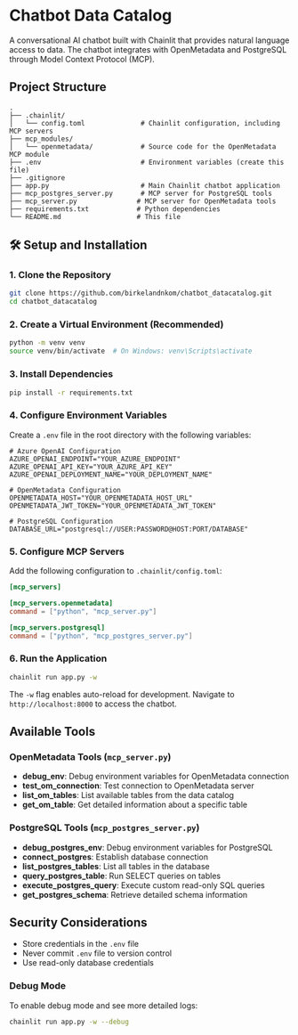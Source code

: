 # Chatbot Data Catalog

A conversational AI chatbot built with Chainlit that provides natural language access to data. The chatbot integrates with OpenMetadata and PostgreSQL through Model Context Protocol (MCP).

## Project Structure

```
.
├── .chainlit/
│   └── config.toml              # Chainlit configuration, including MCP servers
├── mcp_modules/
│   └── openmetadata/            # Source code for the OpenMetadata MCP module
├── .env                         # Environment variables (create this file)
├── .gitignore
├── app.py                       # Main Chainlit chatbot application
├── mcp_postgres_server.py       # MCP server for PostgreSQL tools
├── mcp_server.py               # MCP server for OpenMetadata tools
├── requirements.txt            # Python dependencies
└── README.md                   # This file
```

## 🛠️ Setup and Installation

### 1. Clone the Repository

```bash
git clone https://github.com/birkelandnkom/chatbot_datacatalog.git
cd chatbot_datacatalog
```

### 2. Create a Virtual Environment (Recommended)

```bash
python -m venv venv
source venv/bin/activate  # On Windows: venv\Scripts\activate
```

### 3. Install Dependencies

```bash
pip install -r requirements.txt
```

### 4. Configure Environment Variables

Create a `.env` file in the root directory with the following variables:

```env
# Azure OpenAI Configuration
AZURE_OPENAI_ENDPOINT="YOUR_AZURE_ENDPOINT"
AZURE_OPENAI_API_KEY="YOUR_AZURE_API_KEY"
AZURE_OPENAI_DEPLOYMENT_NAME="YOUR_DEPLOYMENT_NAME"

# OpenMetadata Configuration
OPENMETADATA_HOST="YOUR_OPENMETADATA_HOST_URL"
OPENMETADATA_JWT_TOKEN="YOUR_OPENMETADATA_JWT_TOKEN"

# PostgreSQL Configuration
DATABASE_URL="postgresql://USER:PASSWORD@HOST:PORT/DATABASE"
```

### 5. Configure MCP Servers

Add the following configuration to `.chainlit/config.toml`:

```toml
[mcp_servers]

[mcp_servers.openmetadata]
command = ["python", "mcp_server.py"]

[mcp_servers.postgresql]
command = ["python", "mcp_postgres_server.py"]
```

### 6. Run the Application

```bash
chainlit run app.py -w
```

The `-w` flag enables auto-reload for development. Navigate to `http://localhost:8000` to access the chatbot.

## Available Tools

### OpenMetadata Tools (`mcp_server.py`)

- **debug_env**: Debug environment variables for OpenMetadata connection
- **test_om_connection**: Test connection to OpenMetadata server
- **list_om_tables**: List available tables from the data catalog
- **get_om_table**: Get detailed information about a specific table

### PostgreSQL Tools (`mcp_postgres_server.py`)

- **debug_postgres_env**: Debug environment variables for PostgreSQL
- **connect_postgres**: Establish database connection
- **list_postgres_tables**: List all tables in the database
- **query_postgres_table**: Run SELECT queries on tables
- **execute_postgres_query**: Execute custom read-only SQL queries
- **get_postgres_schema**: Retrieve detailed schema information

## Security Considerations

- Store credentials in the `.env` file
- Never commit `.env` file to version control
- Use read-only database credentials


### Debug Mode

To enable debug mode and see more detailed logs:

```bash
chainlit run app.py -w --debug
```